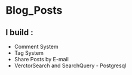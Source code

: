 # Blog_Posts

I build :
-------

- Comment System
- Tag System
- Share Posts by E-mail
- VerctorSearch and SearchQuery - Postgresql 
